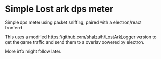 # Simple Lost ark dps meter
Simple dps meter using packet sniffing, paired with a electron/react frontend

This uses a modified https://github.com/shalzuth/LostArkLogger version to get the game traffic and send them to a overlay powered by electron.

More info might follow later.

